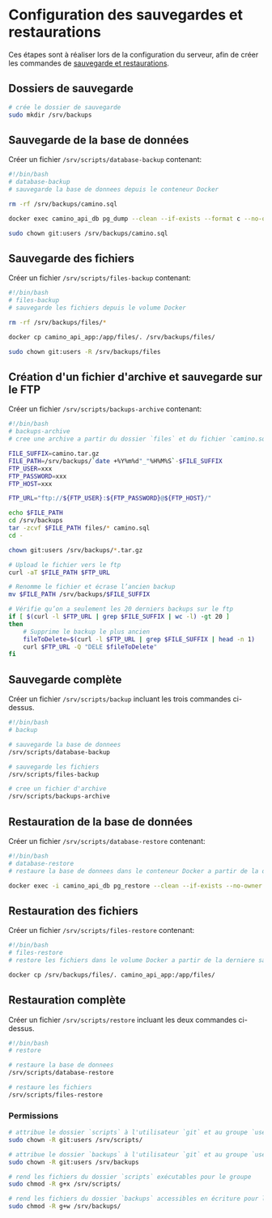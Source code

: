 # Configuration des sauvegardes et restaurations

Ces étapes sont à réaliser lors de la configuration du serveur, afin de créer les commandes de [sauvegarde et restaurations](../backup-restore.md).

## Dossiers de sauvegarde

```sh
# crée le dossier de sauvegarde
sudo mkdir /srv/backups
```

## Sauvegarde de la base de données

Créer un fichier `/srv/scripts/database-backup` contenant:

```sh
#!/bin/bash
# database-backup
# sauvegarde la base de donnees depuis le conteneur Docker

rm -rf /srv/backups/camino.sql

docker exec camino_api_db pg_dump --clean --if-exists --format c --no-owner --no-privileges --dbname=camino --host=localhost > /srv/backups/camino.sql

sudo chown git:users /srv/backups/camino.sql
```

## Sauvegarde des fichiers

Créer un fichier `/srv/scripts/files-backup` contenant:

```sh
#!/bin/bash
# files-backup
# sauvegarde les fichiers depuis le volume Docker

rm -rf /srv/backups/files/*

docker cp camino_api_app:/app/files/. /srv/backups/files/

sudo chown git:users -R /srv/backups/files
```

## Création d'un fichier d'archive et sauvegarde sur le FTP

Créer un fichier `/srv/scripts/backups-archive` contenant:

```sh
#!/bin/bash
# backups-archive
# cree une archive a partir du dossier `files` et du fichier `camino.sql`

FILE_SUFFIX=camino.tar.gz
FILE_PATH=/srv/backups/`date +%Y%m%d"_"%H%M%S`-$FILE_SUFFIX
FTP_USER=xxx
FTP_PASSWORD=xxx
FTP_HOST=xxx

FTP_URL="ftp://${FTP_USER}:${FTP_PASSWORD}@${FTP_HOST}/"

echo $FILE_PATH
cd /srv/backups
tar -zcvf $FILE_PATH files/* camino.sql
cd -

chown git:users /srv/backups/*.tar.gz

# Upload le fichier vers le ftp
curl -aT $FILE_PATH $FTP_URL

# Renomme le fichier et écrase l’ancien backup
mv $FILE_PATH /srv/backups/$FILE_SUFFIX

# Vérifie qu’on a seulement les 20 derniers backups sur le ftp
if [ $(curl -l $FTP_URL | grep $FILE_SUFFIX | wc -l) -gt 20 ]
then
	# Supprime le backup le plus ancien
	fileToDelete=$(curl -l $FTP_URL | grep $FILE_SUFFIX | head -n 1)
	curl $FTP_URL -Q "DELE $fileToDelete"
fi

```

## Sauvegarde complète

Créer un fichier `/srv/scripts/backup` incluant les trois commandes ci-dessus.

```sh
#!/bin/bash
# backup

# sauvegarde la base de donnees
/srv/scripts/database-backup

# sauvegarde les fichiers
/srv/scripts/files-backup

# cree un fichier d'archive
/srv/scripts/backups-archive
```

## Restauration de la base de données

Créer un fichier `/srv/scripts/database-restore` contenant:

```sh
#!/bin/bash
# database-restore
# restaure la base de donnees dans le conteneur Docker a partir de la derniere sauvegarde

docker exec -i camino_api_db pg_restore --clean --if-exists --no-owner --no-privileges --dbname=camino < /srv/backups/camino.sql
```

## Restauration des fichiers

Créer un fichier `/srv/scripts/files-restore` contenant:

```sh
#!/bin/bash
# files-restore
# restore les fichiers dans le volume Docker a partir de la derniere sauvegarde

docker cp /srv/backups/files/. camino_api_app:/app/files/
```

## Restauration complète

Créer un fichier `/srv/scripts/restore` incluant les deux commandes ci-dessus.

```sh
#!/bin/bash
# restore

# restaure la base de donnees
/srv/scripts/database-restore

# restaure les fichiers
/srv/scripts/files-restore
```

### Permissions

```sh
# attribue le dossier `scripts` à l'utilisateur `git` et au groupe `users`
sudo chown -R git:users /srv/scripts/

# attribue le dossier `backups` à l'utilisateur `git` et au groupe `users`
sudo chown -R git:users /srv/backups

# rend les fichiers du dossier `scripts` exécutables pour le groupe
sudo chmod -R g+x /srv/scripts/

# rend les fichiers du dossier `backups` accessibles en écriture pour le groupe
sudo chmod -R g+w /srv/backups/
```
